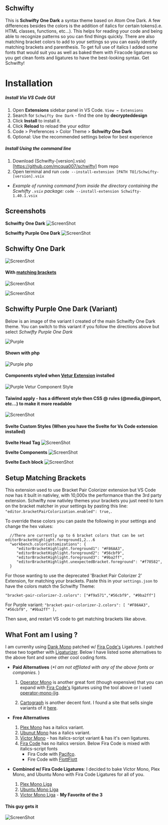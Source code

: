 ## Schwifty

This is **Schwifty One Dark** a syntax theme based on Atom One Dark. A few differences besides the colors is the addition of italics for certain tokens(i.e. HTML classes, functions, etc...). This helps for reading your code and being able to recognize patterns so you can find things quickly. There are also matching bracket colors to add to your settings so you can easily identify matching brackets and parenthesis. To get full use of italics I added some fonts that would suit you as well as baked them with Firacode ligatures so you get clean fonts and ligatures to have the best-looking syntax. Get Schwifty!

# Installation

##### Install Via VS Code GUI

1. Open **Extensions** sidebar panel in VS Code. `View → Extensions`
2. Search for `Schwifty One Dark` - find the one by **decrypteddesign**
3. Click **Install** to install it.
4. Click **Reload** to reload the your editor
5. Code > Preferences > Color Theme > **Schwifty One Dark**
6. Optional: Use the recommended settings below for best experience
 
##### Install Using the command line
1. Download (Schwifty-[version].vsix)[https://github.com/mcqua007/schwifty] from repo
2. Open terminal and run `code --install-extension [PATH TO]/Schwifty-[version].vsix`
- *Example of running command from inside the directory containing the Scwhifty `.vsix` package:*
   `code --install-extension Schwifty-1.40.1.vsix`
## Screenshots

**Schwifty One Dark**
![ScreenShot](/images/regular-close.png)

**Schwifty Purple One Dark**
![ScreenShot](/images/purple-close-matching.png)


## Schwifty One Dark ##
![ScreenShot](/images/import.png)


#### With [matching brackets](#setup-matching-brackets) ####

![ScreenShot](/images/regular-long.png)

![ScreenShot](/images/promises.png)

 ## Schwifty Purple One Dark (Variant) ##

 Below is an image of the variant I created of the main Schwifty One Dark theme. You can switch to this variant if you follow the directions above but select *Schwifty Purple One Dark*

 ![Purple](/images/purple-long-matching.png)
 
 #### Shown with php ####

 ![Purple php](/images/purple-variant-php-code-2.jpg)

 #### Components styled when [Vetur Extension](https://marketplace.visualstudio.com/items?itemName=octref.vetur) installed ####

 ![Purple Vetur Component Style](/images/vue-vetur-screenshot.jpg)

 #### Taiwind apply - has a different style then CSS @ rules (@media,@import, etc...) to make it more readable 
![ScreenShot](/images/purple-tailwind-apply.png)

#### Svelte Custom Styles (When you have the Svelte for Vs Code extension installed)

**Svelte Head Tag**
![ScreenShot](/images/svelte-head-tag.png)

**Svelte Components**
![ScreenShot](/images/svelte-components.png)

**Svelte Each block**
![ScreenShot](/images/svelte-each-block.png)
## Setup Matching Brackets
This extension used to use Bracket Pair Colorizer extension but VS Code now has it built in nativley,
with 10,000x the performance than the 3rd party extension. Schwifty now nativley themes your brackets you just need
to turn on the bracket matcher in your settings by pasting this line: ` "editor.bracketPairColorization.enabled": true,`.

To override these colors you can paste the following in your settings and change the hex values: 
```
  //There are currently up to 6 bracket colors that can be set editorBracketHighlight.foreground1,2...6
  "workbench.colorCustomizations": {
     "editorBracketHighlight.foreground1": "#F86AA3",
     "editorBracketHighlight.foreground2": "#56cbf9",
     "editorBracketHighlight.foreground3": "#9ba2ff",
     "editorBracketHighlight.unexpectedBracket.foreground": "#f70582",
  }
```
For those wanting to use the deprecated 'Bracket Pair Colorizer 2' Extension, for matching your brackets. 
Paste this in your `settings.json` to have the colors match the Schwifty Theme:

`"bracket-pair-colorizer-2.colors": ["#f9a571","#56cbf9", "#9ba2ff"]`

For Purple variant: `"bracket-pair-colorizer-2.colors": [ "#F86AA3", "#56cbf9", "#9ba2ff" ],`

Then save, and restart VS code to get matching brackets like above.


## What Font am I using ?

 
 I am currenlty using [Dank Mono](https://dank.sh/) patched w/ [Fira Code's](https://github.com/tonsky/FiraCode) Ligatures. I patched these two together with [Ligaturizer](https://github.com/ToxicFrog/Ligaturizer). Below I have listed some alternatives to the above font and some other cool coding fonts.

 - **Paid Alternatives** (_*I am not affilated with any of the above fonts or companies._ )
    1. [Operator Mono](https://www.typography.com/fonts/operator/styles/operatormono) is another great font (though expensive) that you can expand with [Fira Code's](https://github.com/tonsky/FiraCode) ligatures using the tool above or I used [operator-mono-lig](https://github.com/kiliman/operator-mono-lig). 
 
    2. [Cartograph](https://connary.com/cartograph.html) is another decent font. I found a site that sells single variants of it [here](https://www.myfonts.com/fonts/connary-fagen/cartograph-cf/).
 
      
 
 - **Free Alternatives**
   1. [Plex Mono](https://fonts.google.com/specimen/IBM+Plex+Mono) has a italics variant. 
   2. [Ubunut Mono](https://fonts.google.com/specimen/Ubuntu+Mono) has a italics variant.
   3. [Victor Mono](https://rubjo.github.io/victor-mono/) - has italics-script variant & has it's own ligatures.
   4. [Fira Code](https://github.com/tonsky/FiraCode) has no italics version. Below Fira Code is mixed with italics-script fonts
        -  Fira Code with [Pacifco](https://github.com/kosimst/Firicico). 
        -  Fire Code with [FlottFlott](https://github.com/kosimst/FiraFlott)  

 - **Combined w/ Fira Code Ligatures**: I decided to bake Victor Mono, Plex Mono, and Ubuntu Mono with Fira Code Ligatures for all of you.
      1. [Plex Mono Liga](https://github.com/mcqua007/schwifty/tree/master/coding-fonts/Plex-Mono-Liga(FIra%20Code%20Ligatures))
      2. [Ubuntu Mono Liga](https://github.com/mcqua007/schwifty/tree/master/coding-fonts/Ubuntu-Mono-Liga(Fira%20Code%20Ligatures))
      3. [Victor Mono Liga](https://github.com/mcqua007/schwifty/tree/master/coding-fonts/Victor-Mono-Liga(Fira%20Code%20Ligatures)) - **My Favorite of the 3**
      
 #### This guy gets it ####

![ScreenShot](/images/rick-gets-schwifty.jpg)
